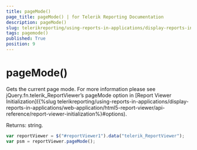 ```yaml
---
title: pageMode()
page_title: pageMode() | for Telerik Reporting Documentation
description: pageMode()
slug: telerikreporting/using-reports-in-applications/display-reports-in-applications/web-application/html5-report-viewer/api-reference/reportviewer/methods/pagemode()
tags: pagemode()
published: True
position: 9
---
```


# pageMode()

Gets the current page mode. For more information please see jQuery.fn.telerik_ReportViewer’s pageMode option in [Report Viewer Initialization]({%slug telerikreporting/using-reports-in-applications/display-reports-in-applications/web-application/html5-report-viewer/api-reference/report-viewer-initialization%}#options).

Returns: string.

    
````js
var reportViewer = $("#reportViewer1").data("telerik_ReportViewer");
var psm = reportViewer.pageMode();
````

